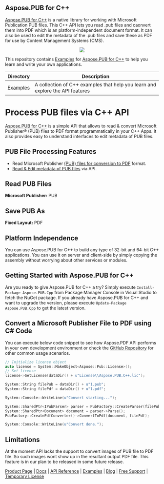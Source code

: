 ## Aspose.PUB for C++

[Aspose.PUB for C++](https://products.aspose.com/pub/cpp) is a native library for working with Microsoft Publication PUB files. This C++ API lets you read .pub files and caonvert them into PDF which is an platform-independent document format. It can also be used to edit the metadata of the .pub files and save these as PDF for use by Content Management Systems (CMS).

<p align="center">
  <a title="Download ZIP" href="https://github.com/aspose-pub/Aspose.Pub-for-c/archive/master.zip">
    <img src="http://i.imgur.com/hwNhrGZ.png" />
  </a>
</p>

This repository contains [Examples](Examples) for [Aspose.PUB for C++](https://products.aspose.com/pub/cpp) to help you learn and write your own applications.

Directory | Description
--------- | -----------
[Examples](Examples)  | A collection of C++ examples that help you learn and explore the API features

# Process PUB files via C++ API

[Aspose.PUB for C++](https://products.aspose.com/pub/cpp) is a simple API that allows to read & convert Microsoft Publisher® (PUB) files to PDF format programmatically in your C++ Apps. It also provides easy to understand interfaces to edit metadata of PUB files.

## PUB File Processing Features

- Read Microsoft Publisher [(PUB) files for conversion to PDF](https://docs.aspose.com/display/pubcpp/PUB+to+PDF) format.
- [Read & Edit metadata of PUB files](https://docs.aspose.com/display/pubcpp/Programming+with+Documents#ProgrammingwithDocuments-EditMetaDataofPUBFilesinC++) via API.

## Read PUB Files

**Microsoft Publisher:** PUB

## Save PUB As

**Fixed Layout:** PDF

## Platform Independence

You can use Aspose.PUB for C++ to build any type of 32-bit and 64-bit C++ applications. You can use it on server and client-side by simply copying the assembly without worrying about other services or modules.

## Getting Started with Aspose.PUB for C++

Are you ready to give Aspose.PUB for C++ a try? Simply execute `Install-Package Aspose.PUB.Cpp` from Package Manager Console in Visual Studio to fetch the NuGet package. If you already have Aspose.PUB for C++ and want to upgrade the version, please execute `Update-Package Aspose.PUB.Cpp` to get the latest version.

## Convert a Microsoft Publisher File to PDF using C# Code

You can execute below code snippet to see how Aspose.PDF API performs in your own development environment or check the [GitHub Repository](https://github.com/aspose-pub/Aspose.PUB-for-C) for other common usage scenarios.

```c++
// Initialize license object
auto license = System::MakeObject<Aspose::Pub::License>();
// Set license
license->SetLicense(dataDir() + u"License\\Aspose.PUB.C++.lic");

System::String filePub = dataDir() + u"1.pub";
System::String filePdf = dataDir() + u"1.pdf";

System::Console::WriteLine(u"Convert starting...");

System::SharedPtr<IPubParser> parser = PubFactory::CreateParser(filePub);
System::SharedPtr<Document> document = parser->Parse();
PubFactory::CreatePdfConverter()->ConvertToPdf(document, filePdf);

System::Console::WriteLine(u"Convert done.");
```

## Limitations

At the moment API lacks the support to convert images of PUB file to PDF file. So such images wont show up in the resultant output PDF file. This feature is in our plan to be released in some future release.

[Product Page](https://products.aspose.com/pub/cpp) | [Docs](https://docs.aspose.com/display/pubcpp/Home) | [API Reference](https://apireference.aspose.com/pub/cpp) | [Examples](https://github.com/aspose-pub/Aspose.PUB-for-C) | [Blog](https://blog.aspose.com/category/pub/) | [Free Support](https://forum.aspose.com/c/pub) | [Temporary License](https://purchase.aspose.com/temporary-license)
